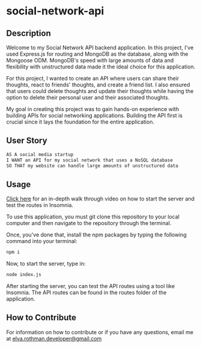 # social-network-api

## Description 
Welcome to my Social Network API backend application. In this project, I've used Express.js for routing and MongoDB as the database, along with the Mongoose ODM. MongoDB's speed with large amounts of data and flexibility with unstructured data made it the ideal choice for this application.

For this project, I wanted to create an API where users can share their thoughts, react to friends' thoughts, and create a friend list. I also ensured that users could delete thoughts and update their thoughts while having the option to delete their personal user and their associated thoughts.

My goal in creating this project was to gain hands-on experience with building APIs for social networking applications. Building the API first is crucial since it lays the foundation for the entire application.

## User Story

```md
AS A social media startup
I WANT an API for my social network that uses a NoSQL database
SO THAT my website can handle large amounts of unstructured data
```


## Usage 
[Click here](https://drive.google.com/file/d/1fKAEWuXFU8hZz1nkqdwbvNZgv1V6PtWk/view) for an in-depth walk through video on how to start the server and test the routes in Insomnia.

To use this application, you must git clone this repository to your local computer and then navigate to the repository through the terminal. 

Once, you've done that, install the npm packages by typing the following command into your terminal:
```md
npm i
```

Now, to start the server, type in:
```md
node index.js
```

After starting the server, you can test the API routes using a tool like Insomnia. The API routes can be found in the routes folder of the application.


## How to Contribute 
For information on how to contribute or if you have any questions, email me at elva.rothman.developer@gmail.com